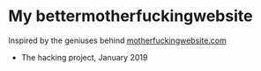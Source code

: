 # My bettermotherfuckingwebsite 

Inspired by the geniuses behind <a href="http://motherfuckingwebsite.com/">motherfuckingwebsite.com</a>
     
     
- The hacking project, January 2019 
